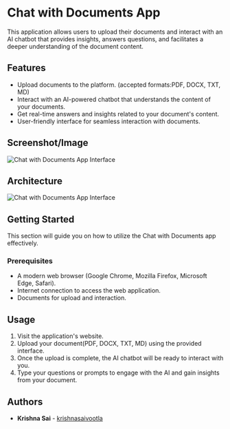 # Chat with Documents App

This application allows users to upload their documents and interact with an AI chatbot that provides insights, answers questions, and facilitates a deeper understanding of the document content.

## Features

- Upload documents to the platform. (accepted formats:PDF, DOCX, TXT, MD)
- Interact with an AI-powered chatbot that understands the content of your documents.
- Get real-time answers and insights related to your document's content.
- User-friendly interface for seamless interaction with documents.

## Screenshot/Image

![Chat with Documents App Interface](https://github.com/krishnasaivootla/ChatWithDocs/blob/main/img/working_app.png "Chat with Documents App Interface")

## Architecture
![Chat with Documents App Interface](https://github.com/krishnasaivootla/ChatWithDocs/blob/main/img/architecture.png "App Architecture")

## Getting Started

This section will guide you on how to utilize the Chat with Documents app effectively.

### Prerequisites

- A modern web browser (Google Chrome, Mozilla Firefox, Microsoft Edge, Safari).
- Internet connection to access the web application.
- Documents for upload and interaction.

## Usage

1. Visit the application's website.
2. Upload your document(PDF, DOCX, TXT, MD) using the provided interface.
3. Once the upload is complete, the AI chatbot will be ready to interact with you.
4. Type your questions or prompts to engage with the AI and gain insights from your document.


## Authors

- **Krishna Sai** - [krishnasaivootla](https://github.com/krishnasaivootla)



